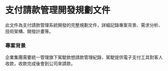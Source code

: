 # 支付請款管理開發規劃文件
此文件為支付請款管理系統開發的完整規劃文件，詳細記錄專案背景、需求分析、技術架構、開發計畫等。

### 專案背景
企業集團需要統一管理旗下駕駛款想請款管理紀錄，駕駛提供電子支付工具對客人收款，收款完成後會到公司來請款。
